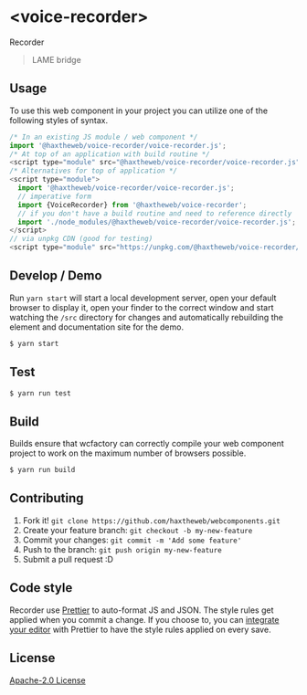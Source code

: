 # &lt;voice-recorder&gt;

Recorder
> LAME bridge

## Usage
To use this web component in your project you can utilize one of the following styles of syntax.

```js
/* In an existing JS module / web component */
import '@haxtheweb/voice-recorder/voice-recorder.js';
/* At top of an application with build routine */
<script type="module" src="@haxtheweb/voice-recorder/voice-recorder.js"></script>
/* Alternatives for top of application */
<script type="module">
  import '@haxtheweb/voice-recorder/voice-recorder.js';
  // imperative form
  import {VoiceRecorder} from '@haxtheweb/voice-recorder';
  // if you don't have a build routine and need to reference directly
  import './node_modules/@haxtheweb/voice-recorder/voice-recorder.js';
</script>
// via unpkg CDN (good for testing)
<script type="module" src="https://unpkg.com/@haxtheweb/voice-recorder/voice-recorder.js"></script>
```

## Develop / Demo
Run `yarn start` will start a local development server, open your default browser to display it, open your finder to the correct window and start watching the `/src` directory for changes and automatically rebuilding the element and documentation site for the demo.
```bash
$ yarn start
```

## Test

```bash
$ yarn run test
```

## Build
Builds ensure that wcfactory can correctly compile your web component project to
work on the maximum number of browsers possible.
```bash
$ yarn run build
```

## Contributing

1. Fork it! `git clone https://github.com/haxtheweb/webcomponents.git`
2. Create your feature branch: `git checkout -b my-new-feature`
3. Commit your changes: `git commit -m 'Add some feature'`
4. Push to the branch: `git push origin my-new-feature`
5. Submit a pull request :D

## Code style

Recorder  use [Prettier][prettier] to auto-format JS and JSON.  The style rules get applied when you commit a change.  If you choose to, you can [integrate your editor][prettier-ed] with Prettier to have the style rules applied on every save.

[prettier]: https://github.com/prettier/prettier/
[prettier-ed]: https://github.com/prettier/prettier/#editor-integration
[polyserve]: https://github.com/Polymer/polyserve
[web-component-tester]: https://github.com/Polymer/web-component-tester

## License
[Apache-2.0 License](http://opensource.org/licenses/Apache-2.0)